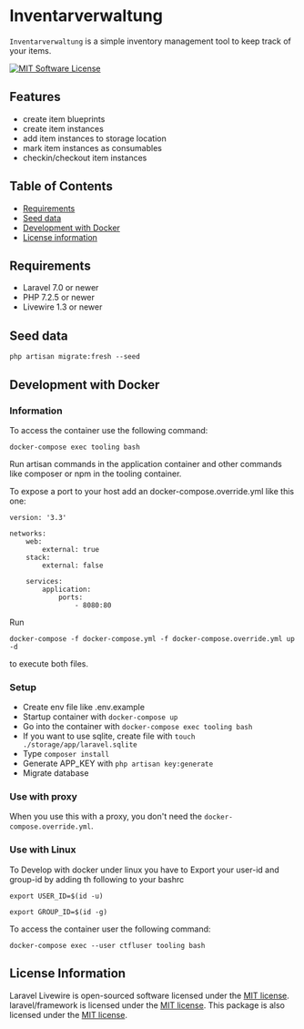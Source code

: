 # Inventarverwaltung

`Inventarverwaltung` is a simple inventory management tool to keep track of your items.

[![MIT Software License](https://img.shields.io/badge/license-MIT-blue.svg?style=flat-square)](LICENSE.md)

## Features

* create item blueprints
* create item instances 
* add item instances to storage location
* mark item instances as consumables
* checkin/checkout item instances

## Table of Contents

* [Requirements](#requirements)
* [Seed data](#seed-data)
* [Development with Docker](#development-with-docker)
* [License information](#license-information)

## Requirements

* Laravel 7.0 or newer
* PHP 7.2.5 or newer
* Livewire 1.3 or newer

## Seed data

```
php artisan migrate:fresh --seed
```

## Development with Docker

### Information

To access the container use the following command:

```
docker-compose exec tooling bash
```

Run artisan commands in the application container and other commands like composer or npm in the tooling container.

To expose a port to your host add an docker-compose.override.yml like this one:
```
version: '3.3'

networks:
    web:
        external: true
    stack:
        external: false

    services:
        application:
            ports:
                - 8080:80
```

Run 
```
docker-compose -f docker-compose.yml -f docker-compose.override.yml up -d
```
to execute both files.

### Setup
* Create env file like .env.example
* Startup container with `docker-compose up`
* Go into the container with `docker-compose exec tooling bash`
* If you want to use sqlite, create file with `touch ./storage/app/laravel.sqlite`
* Type `composer install`
* Generate APP_KEY with `php artisan key:generate`
* Migrate database

### Use with proxy

When you use this with a proxy, you don't need the `docker-compose.override.yml`.

### Use with Linux
To Develop with docker under linux you have to Export your user-id and group-id by adding th following to your bashrc
```
export USER_ID=$(id -u)
```

```
export GROUP_ID=$(id -g)
```

To access the container user the following command:

```
docker-compose exec --user ctfluser tooling bash
```

## License Information

Laravel Livewire is open-sourced software licensed under the [MIT license](LICENSE.md).
laravel/framework is licensed under the [MIT license](LICENSE.md).
This package is also licensed under the [MIT license](LICENSE.md).
